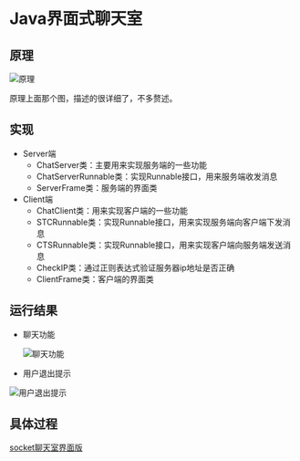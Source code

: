 # Java界面式聊天室

## 原理

![原理](https://meethigher.top/blog/2020/01/07/chat-room/服务端与客户端交互过程图.png)

原理上面那个图，描述的很详细了，不多赘述。

## 实现

* Server端
  * ChatServer类：主要用来实现服务端的一些功能
  * ChatServerRunnable类：实现Runnable接口，用来服务端收发消息
  * ServerFrame类：服务端的界面类
* Client端
  * ChatClient类：用来实现客户端的一些功能
  * STCRunnable类：实现Runnable接口，用来实现服务端向客户端下发消息
  * CTSRunnable类：实现Runnable接口，用来实现客户端向服务端发送消息
  * CheckIP类：通过正则表达式验证服务器ip地址是否正确
  * ClientFrame类：客户端的界面类

## 运行结果

* 聊天功能

  ![聊天功能](https://meethigher.top/blog/2020/01/09/chat-room-updraded-version/chat.png)

* 用户退出提示 

![用户退出提示](https://meethigher.top/blog/2020/01/09/chat-room-updraded-version/exit.png )

## 具体过程

[socket聊天室界面版]( https://meethigher.top/blog/2020/01/09/chat-room-updraded-version/ )


